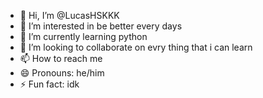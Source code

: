 - 👋 Hi, I’m @LucasHSKKK
- 👀 I’m interested in be better every days
- 🌱 I’m currently learning python
- 💞️ I’m looking to collaborate on evry thing that i can learn
- 📫 How to reach me 
- 😄 Pronouns: he/him
- ⚡ Fun fact: idk 

<!---
LucasHSKKK/LucasHSKKK is a ✨ special ✨ repository because its `README.md` (this file) appears on your GitHub profile.
You can click the Preview link to take a look at your changes.
--->
